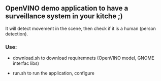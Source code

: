 ## OpenVINO demo application to have a surveillance system in your kitche ;)

It will detect movement in the scene, then check if it is a human (person detection).

### Use:

 - download.sh to download requiremnets (OpenVINO model, GNOME interfac libs)
 
 - run.sh to run the application, configure
